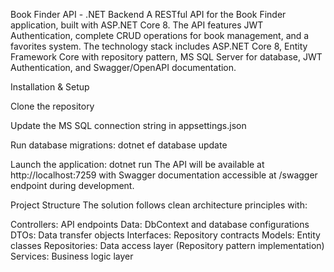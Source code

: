 Book Finder API - .NET Backend
A RESTful API for the Book Finder application, built with ASP.NET Core 8. The API features JWT Authentication, complete CRUD operations for book management, and a favorites system. The technology stack includes ASP.NET Core 8, Entity Framework Core with repository pattern, MS SQL Server for database, JWT Authentication, and Swagger/OpenAPI documentation.

Installation & Setup

Clone the repository

Update the MS SQL connection string in appsettings.json

Run database migrations: dotnet ef database update

Launch the application: dotnet run
The API will be available at http://localhost:7259 with Swagger documentation accessible at /swagger endpoint during development.

Project Structure
The solution follows clean architecture principles with:

Controllers: API endpoints
Data: DbContext and database configurations
DTOs: Data transfer objects
Interfaces: Repository contracts
Models: Entity classes
Repositories: Data access layer (Repository pattern implementation)
Services: Business logic layer

